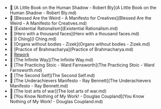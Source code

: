 * 📄 [A Little Book on the Human Shadow - Robert Bly](A Little Book on the Human Shadow - Robert Bly.md)
* 📄 [Blessed Are the Weird - A Manifesto for Creatives](Blessed Are the Weird - A Manifesto for Creatives.md)
* 📄 [Existential Rationalism](Existential Rationalism.md)
* 📄 [Hero with a thousand faces](Hero with a thousand faces.md)
* 📄 [I Ching](I Ching.md)
* 📄 [Organs without bodies - Zizek](Organs without bodies - Zizek.md)
* 📄 [Practice of Brahmacharya](Practice of Brahmacharya.md)
* 📄 [Rework](Rework.md)
* 📄 [The Infinite Way](The Infinite Way.md)
* 📄 [The Practicing Stoic - Ward Farnsworth](The Practicing Stoic - Ward Farnsworth.md)
* 📄 [The Second Self](The Second Self.md)
* 📄 [The Underachievers Manifesto - Ray Bennett](The Underachievers Manifesto - Ray Bennett.md)
* 📄 [The lost arts of war](The lost arts of war.md)
* 📄 [You Know Nothing of My Work! - Douglas Coupland](You Know Nothing of My Work! - Douglas Coupland.md)
